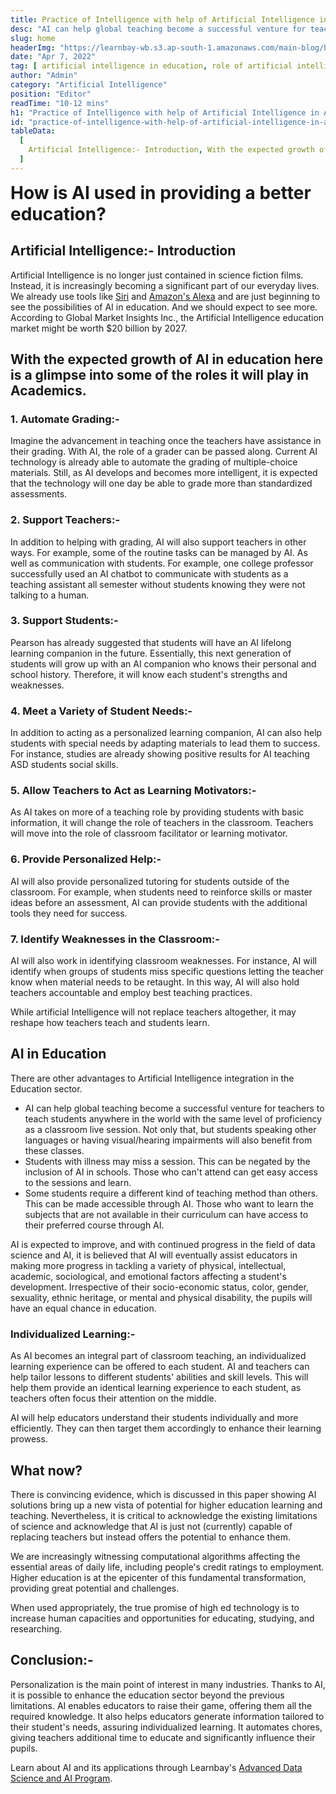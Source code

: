 ```yaml
---
title: Practice of Intelligence with help of Artificial Intelligence in Academics
desc: "AI can help global teaching become a successful venture for teachers to teach students anywhere in the world with the same level of proficiency as a classroom live session."
slug: home
headerImg: "https://learnbay-wb.s3.ap-south-1.amazonaws.com/main-blog/blog/robot.jpg"
date: "Apr 7, 2022"
tag: [ artificial intelligence in education, role of artificial intelligence in education, artificial intelligence in education in india ]
author: "Admin"
category: "Artificial Intelligence"
position: "Editor"
readTime: "10-12 mins"
h1: "Practice of Intelligence with help of Artificial Intelligence in Academics"
id: "practice-of-intelligence-with-help-of-artificial-intelligence-in-academics"
tableData:
  [
    Artificial Intelligence:- Introduction, With the expected growth of AI in education here is a glimpse into some of the roles it will play in Academics., 1. Automate Grading:-, 2. Support Teachers:-, 3. Support Students:-, 4. Meet a Variety of Student Needs:-, 5. Allow Teachers to Act as Learning Motivators:-, 6. Provide Personalized Help:-, 7. Identify Weaknesses in the Classroom:-, AI in Education, Individualized Learning:-, What now?, Conclusion:-  
  ]
---
```



<span style=" font-weight:bold; font-size:28px">How is AI used in providing a better education?</span>

## Artificial Intelligence:- Introduction

Artificial Intelligence is no longer just contained in science fiction films. Instead, it is increasingly becoming a significant part of our everyday lives. We already use tools like <a href="https://www.apple.com/in/siri/" target="_blank">Siri</a> and <a href="https://developer.amazon.com/en-US/alexa" target="_blank">Amazon's Alexa</a> and are just beginning to see the possibilities of AI in education. And we should expect to see more. According to Global Market Insights Inc., the Artificial Intelligence education market might be worth $20 billion by 2027.

## With the expected growth of AI in education here is a glimpse into some of the roles it will play in Academics.   

### 1. Automate Grading:-

Imagine the advancement in teaching once the teachers have assistance in their grading. With AI, the role of a grader can be passed along. Current AI technology is already able to automate the grading of multiple-choice materials. Still, as AI develops and becomes more intelligent, it is expected that the technology will one day be able to grade more than standardized assessments.

### 2. Support Teachers:- 

In addition to helping with grading, AI will also support teachers in other ways. For example, some of the routine tasks can be managed by AI. As well as communication with students. For example, one college professor successfully used an AI chatbot to communicate with students as a teaching assistant all semester without students knowing they were not talking to a human.

### 3. Support Students:-

Pearson has already suggested that students will have an AI lifelong learning companion in the future. Essentially, this next generation of students will grow up with an AI companion who knows their personal and school history. Therefore, it will know each student's strengths and weaknesses.

### 4. Meet a Variety of Student Needs:-  

In addition to acting as a personalized learning companion, AI can also help students with special needs by adapting materials to lead them to success. For instance, studies are already showing positive results for AI teaching ASD students social skills.

### 5. Allow Teachers to Act as Learning Motivators:-   
 
As AI takes on more of a teaching role by providing students with basic information, it will change the role of teachers in the classroom. Teachers will move into the role of classroom facilitator or learning motivator.

### 6. Provide Personalized Help:-   
 
AI will also provide personalized tutoring for students outside of the classroom. For example, when students need to reinforce skills or master ideas before an assessment, AI can provide students with the additional tools they need for success.

### 7. Identify Weaknesses in the Classroom:-   

AI will also work in identifying classroom weaknesses. For instance, AI will identify when groups of students miss specific questions letting the teacher know when material needs to be retaught. In this way, AI will also hold teachers accountable and employ best teaching practices.

While artificial Intelligence will not replace teachers altogether, it may reshape how teachers teach and students learn.

## AI in Education   

There are other advantages to Artificial Intelligence integration in the Education sector.

- AI can help global teaching become a successful venture for teachers to teach students anywhere in the world with the same level of proficiency as a classroom live session. Not only that, but students speaking other languages or having visual/hearing impairments will also benefit from these classes.
- Students with illness may miss a session. This can be negated by the inclusion of AI in schools. Those who can't attend can get easy access to the sessions and learn.
- Some students require a different kind of teaching method than others. This can be made accessible through AI. Those who want to learn the subjects that are not available in their curriculum can have access to their preferred course through AI.

AI is expected to improve, and with continued progress in the field of data science and AI, it is believed that AI will eventually assist educators in making more progress in tackling a variety of physical, intellectual, academic, sociological, and emotional factors affecting a student's development. Irrespective of their socio-economic status, color, gender, sexuality, ethnic heritage, or mental and physical disability, the pupils will have an equal chance in education.

### Individualized Learning:-  

As AI becomes an integral part of classroom teaching, an individualized learning experience can be offered to each student. AI and teachers can help tailor lessons to different students' abilities and skill levels. This will help them provide an identical learning experience to each student, as teachers often focus their attention on the middle.

AI will help educators understand their students individually and more efficiently. They can then target them accordingly to enhance their learning prowess.

## What now?    


There is convincing evidence, which is discussed in this paper showing AI solutions bring up a new vista of potential for higher education learning and teaching. Nevertheless, it is critical to acknowledge the existing limitations of science and acknowledge that AI is just not (currently) capable of replacing teachers but instead offers the potential to enhance them.

We are increasingly witnessing computational algorithms affecting the essential areas of daily life, including people's credit ratings to employment. Higher education is at the epicenter of this fundamental transformation, providing great potential and challenges.

When used appropriately, the true promise of high ed technology is to increase human capacities and opportunities for educating, studying, and researching.

## Conclusion:- 

Personalization is the main point of interest in many industries. Thanks to AI, it is possible to enhance the education sector beyond the previous limitations. AI enables educators to raise their game, offering them all the required knowledge. It also helps educators generate information tailored to their student's needs, assuring individualized learning. It automates chores, giving teachers additional time to educate and significantly influence their pupils.

Learn about AI and its applications through Learnbay's <a href="https://www.learnbay.co/advance-data-science-certification-courses" target="_blank">Advanced Data Science and AI Program</a>.